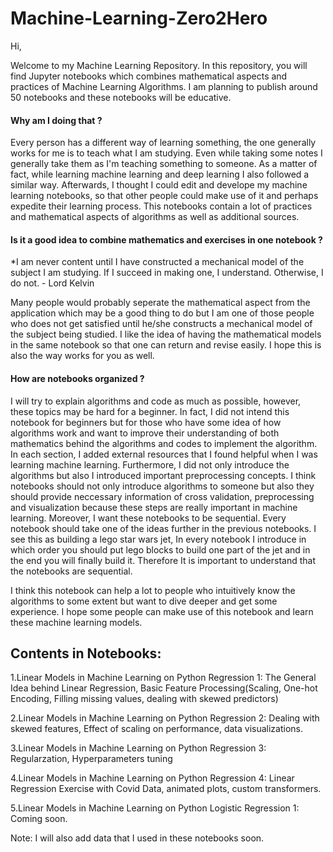 # Machine-Learning-Zero2Hero

Hi,

Welcome to my Machine Learning Repository. In this repository, you will find Jupyter notebooks which combines mathematical aspects and practices of Machine Learning Algorithms. I am planning to publish around 50 notebooks and these notebooks will be educative. 

#### Why am I doing that ? 

Every person has a different way of learning something, the one generally works for me is to teach what I am studying. Even while taking some notes I generally take them as I'm teaching something to someone. As a matter of fact, while learning machine learning and deep learning I also followed a similar way. Afterwards, I thought I could edit and develope my machine learning notebooks, so that other people could make use of it and perhaps expedite their learning process. This notebooks contain a lot of practices and mathematical aspects of algorithms as well as additional sources. 

#### Is it a good idea to combine mathematics and exercises in one notebook ?

 *I am never content until I have constructed a mechanical model of the subject I am studying. If I succeed in making one, I understand. Otherwise, I do not. - Lord Kelvin

Many people would probably seperate the mathematical aspect from the application which may be a good thing to do but I am one of those people who does not get satisfied until he/she constructs a mechanical model of the subject being studied. I like the idea of having the mathematical models in the same notebook so that one can return and revise easily. I hope this is also the way works for you as well.

#### How are notebooks organized ?

 I will try to explain algorithms and code as much as possible, however, these topics may be hard for a beginner. In fact, I did not intend this notebook for beginners but for those who have some idea of how algorithms work and want to improve their understanding of both mathematics behind the algorithms and codes to implement the algorithm. In each section, I added external resources that I found helpful when I was learning machine learning. Furthermore, I did not only introduce the algorithms but also I introduced important preprocessing concepts.  I think notebooks should not only introduce algorithms to someone but also they should provide neccessary information of cross validation, preprocessing and visualization because these steps are really important in machine learning. Moreover, I want these notebooks to be sequential. Every notebook should take one of the ideas further in the previous notebooks. I see this as building a lego star wars jet, In every notebook I introduce in which order you should put lego blocks to build one part of the jet and in the end you will finally build it. Therefore It is important to understand that the notebooks are sequential.
 
 I think this notebook can help a lot to people who intuitively know the algorithms to some extent but want to dive deeper and get some experience. I hope some people can make use of this notebook and learn these machine learning models.
 
 ## Contents in Notebooks:
 
 1.Linear Models in Machine Learning on Python Regression 1: The General Idea behind Linear Regression, Basic Feature Processing(Scaling, One-hot Encoding, Filling missing values, dealing with skewed predictors)
 
 2.Linear Models in Machine Learning on Python Regression 2: Dealing with skewed features, Effect of scaling on performance, data visualizations.
 
 3.Linear Models in Machine Learning on Python Regression 3: Regularzation, Hyperparameters tuning
 
 4.Linear Models in Machine Learning on Python Regression 4: Linear Regression Exercise with Covid Data, animated plots, custom transformers.
 
 5.Linear Models in Machine Learning on Python Logistic Regression 1: Coming soon.

Note: I will also add data that I used in these notebooks soon.
